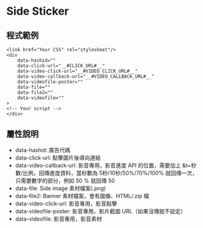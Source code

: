 # Side Sticker

## 程式範例
```
<link href="Your CSS" rel="stylesheet"/>
<div
    data-hashid=""
    data-click-url="__#CLICK_URL#__" 
    data-video-click-url="__#VIDEO_CLICK_URL#__"
    data-video-callback-url="__#VIDEO_CALLBACK_URL#__" 
    data-videofile-poster=""
    data-file=""
    data-file2=""
    data-videofile=""
>
<!-- Your script -->
</div>

```

## 屬性說明
- data-hashid: 廣告代碼
- data-click-url: 點擊圖片後導向連結
- data-video-callback-url: 影音專用，影音進度 API 的位置，需要加上 &t=秒數/比例，回傳進度資料，當秒數為 5秒/10秒/50%/70%/100% 就回傳一次，只需要數字的部分，例如 50 % 就回傳 50
- data-file: Side image 素材檔案(.png)
- data-file2: Banner 素材檔案，會有圖像、HTML/.zip 檔
- data-video-click-url: 影音專用，影音點擊
- data-videofile-poster: 影音專用，影片截圖 URL（如果沒傳就不設定）
- data-videofile: 影音專用，影音素材
